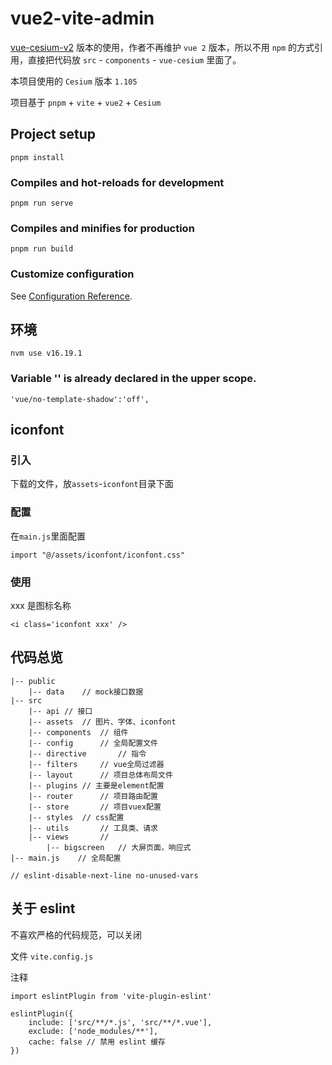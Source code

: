 # vue2-vite-admin

[vue-cesium-v2](https://github.com/zouyaoji/vue-cesium-v2) 版本的使用，作者不再维护 `vue 2` 版本，所以不用 `npm` 的方式引用，直接把代码放 `src` - `components` - `vue-cesium` 里面了。

本项目使用的 `Cesium` 版本 `1.105`

项目基于 `pnpm` + `vite` + `vue2` + `Cesium`

## Project setup

```
pnpm install
```

### Compiles and hot-reloads for development

```
pnpm run serve
```

### Compiles and minifies for production

```
pnpm run build
```

### Customize configuration

See [Configuration Reference](https://cli.vuejs.org/config/).

## 环境

```
nvm use v16.19.1
```

### Variable '' is already declared in the upper scope.

```
'vue/no-template-shadow':'off',
```

## iconfont

### 引入

下载的文件，放`assets`-`iconfont`目录下面

### 配置

在`main.js`里面配置

```
import "@/assets/iconfont/iconfont.css"
```

### 使用

xxx 是图标名称

```
<i class='iconfont xxx' />
```

## 代码总览

```
|-- public
	|-- data	// mock接口数据
|-- src
	|-- api	// 接口
	|-- assets	// 图片、字体、iconfont
    |-- components 	// 组件
    |-- config		// 全局配置文件
    |-- directive		// 指令
    |-- filters		// vue全局过滤器
    |-- layout		// 项目总体布局文件
    |-- plugins	// 主要是element配置
    |-- router		// 项目路由配置
    |-- store		// 项目vuex配置
    |-- styles 	// css配置
    |-- utils 		// 工具类、请求
    |-- views		//
        |-- bigscreen   // 大屏页面，响应式
|-- main.js    // 全局配置
```

```
// eslint-disable-next-line no-unused-vars
```

## 关于 eslint

不喜欢严格的代码规范，可以关闭

文件 `vite.config.js`

注释

```
import eslintPlugin from 'vite-plugin-eslint'
```

```
eslintPlugin({
    include: ['src/**/*.js', 'src/**/*.vue'],
    exclude: ['node_modules/**'],
    cache: false // 禁用 eslint 缓存
})
```
